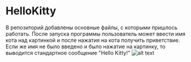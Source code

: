 # HelloKitty
В репозиторий добавлены основные файлы, с которыми пришлось работать. После запуска программы пользователь может ввести имя кота над картинкой и после нажатия на кота получить приветствие. Если же имя не было введено и было нажатие на картинку, то выводится стандартное сообщение "Hello Kitty!"
![alt text](https://raw.githubusercontent.com/username/projectname/branch/path/to/img.png)
